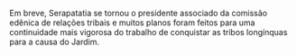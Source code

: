 ﻿Em breve, Serapatatia se tornou o presidente associado da comissão edênica de relações tribais e muitos planos foram feitos para uma continuidade mais vigorosa do trabalho de conquistar as tribos longínquas para a causa do Jardim.
